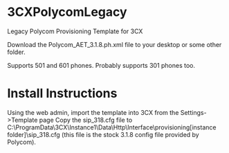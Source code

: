 # 3CXPolycomLegacy
Legacy Polycom Provisioning Template for 3CX

Download the Polycom_AET_3.1.8.ph.xml file to your desktop or some other folder.

Supports 501 and 601 phones. Probably supports 301 phones too.

# Install Instructions
Using the web admin, import the template into 3CX from the Settings->Template page
Copy the sip_318.cfg file to C:\ProgramData\3CX\Instance1\Data\Http\Interface\provisioning\[instance folder]\sip_318.cfg (this file is the stock 3.1.8 config file provided by Polycom).

